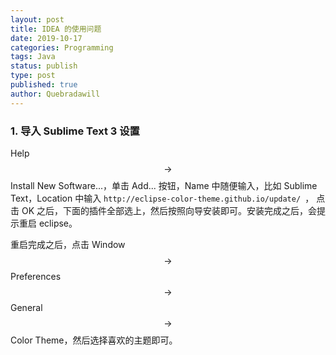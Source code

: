 ```yaml
---
layout: post
title: IDEA 的使用问题
date: 2019-10-17
categories: Programming
tags: Java
status: publish
type: post
published: true
author: Quebradawill
---
```


### 1. 导入 Sublime Text 3 设置

Help $$\to$$ Install New Software...，单击 Add... 按钮，Name 中随便输入，比如 Sublime Text，Location 中输入  `http://eclipse-color-theme.github.io/update/ `， 点击 OK 之后，下面的插件全部选上，然后按照向导安装即可。安装完成之后，会提示重启 eclipse。

 重启完成之后，点击 Window $$\to$$ Preferences $$\to$$ General $$\to$$ Color Theme，然后选择喜欢的主题即可。